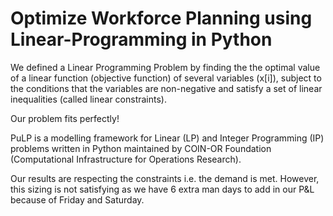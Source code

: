 # Optimize Workforce Planning using Linear-Programming in Python


We defined a Linear Programming Problem by finding the
the optimal value of a linear function (objective function) of several variables (x[i]), subject to the conditions that the variables are non-negative and satisfy a set of linear inequalities (called linear constraints).

Our problem fits perfectly!

PuLP is a modelling framework for Linear (LP) and Integer Programming (IP) problems written in Python maintained by COIN-OR Foundation (Computational Infrastructure for Operations Research).

Our results are respecting the constraints i.e. the demand is met. However, this sizing is not satisfying as we have 6 extra man days to add in our P&L because of Friday and Saturday.

